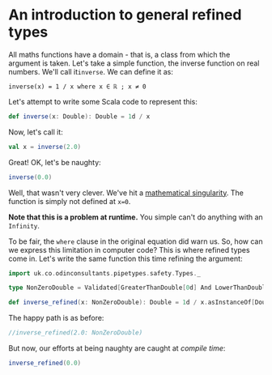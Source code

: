 # An introduction to general refined types

All maths functions have a domain - that is, a class from which the argument is taken.
Let's take a simple function, the inverse function on real numbers. We'll call it```inverse```. We can define it as:

`inverse(x) = 1 / x where x ∈ ℝ ; x ≠ 0`

Let's attempt to write some Scala code to represent this:

```scala mdoc
def inverse(x: Double): Double = 1d / x
```

Now, let's call it:

```scala mdoc
val x = inverse(2.0)
```

Great! OK, let's be naughty:

```scala mdoc
inverse(0.0)
```

Well, that wasn't very clever. We've hit a [mathematical singularity](https://en.wikipedia.org/wiki/Singularity_(mathematics)).
The function is simply not defined at `x=0`. 

**Note that this is a problem at runtime.** You simple can't do anything with an `Infinity`.

To be fair, the `where` clause in the original equation did warn us.
So, how can we express this limitation in computer code?
This is where refined types come in. 
Let's write the same function this time refining the argument:

```scala mdoc
import uk.co.odinconsultants.pipetypes.safety.Types._

type NonZeroDouble = Validated[GreaterThanDouble[0d] And LowerThanDouble[0d]]

def inverse_refined(x: NonZeroDouble): Double = 1d / x.asInstanceOf[Double]
```

The happy path is as before:

```scala mdoc
//inverse_refined(2.0: NonZeroDouble)
```

But now, our efforts at being naughty are caught at *compile time*:

```scala mdoc:fail
inverse_refined(0.0)
```